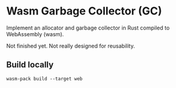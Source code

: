 
# Wasm Garbage Collector (GC)

Implement an allocator and garbage collector in Rust compiled to WebAssembly (wasm).

Not finished yet. Not really designed for reusability.


## Build locally

```shell
wasm-pack build --target web
```
